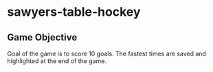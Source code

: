 # sawyers-table-hockey

## Game Objective

Goal of the game is to score 10 goals. The fastest times are saved and highlighted at the end of the game.
